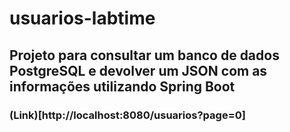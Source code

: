 # usuarios-labtime
## Projeto para consultar um banco de dados PostgreSQL e devolver um JSON com as informações utilizando Spring Boot

### (Link)[http://localhost:8080/usuarios?page=0]
